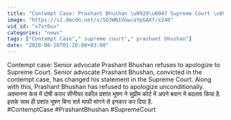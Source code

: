 ```yaml
---
title: "Contempt Case: Prashant Bhushan \u0928\u0947 Supreme Court \u0938\u0947 \u092e\u093e\u092b\u0940 \u092e\u093e\u0902\u0917\u0928\u0947 \u0938\u0947 \u0915\u093f\u092f\u093e \u0907\u0928\u0915\u093e\u0930 \u0935\u0928\u0907\u0902\u0921\u093f\u092f\u093e \u0939\u093f\u0902\u0926\u0940"
image: "https://s2.dmcdn.net/v/SQ3WN1VGwcaYpGAXf/x240"
vid_id: "x7vr0uv"
categories: "news"
tags: ["Contempt Case"," supreme court"," prashant bhushan"]
date: "2020-08-28T01:20:08+03:00"
---
```

Contempt case: Senior advocate Prashant Bhushan refuses to apologize to Supreme Court. Senior advocate Prashant Bhushan, convicted in the contempt case, has changed his statement in the Supreme Court. Along with this, Prashant Bhushan has refused to apologize unconditionally.  <br>अवमानना केस में दोषी करार सीनीयर वकील प्रशांत भूषण ने सुप्रीम कोर्ट में अपने बयान में बदलाव किया है. इसके साथ ही प्रशांत भूषण बिना शर्त माफी मांगने से इनकार कर दिया है.   <br>#ContemptCase #PrashantBhushan #SupremeCourt

